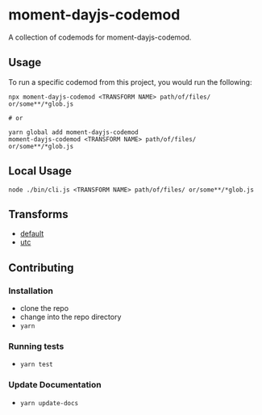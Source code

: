 # moment-dayjs-codemod


A collection of codemods for moment-dayjs-codemod.

## Usage

To run a specific codemod from this project, you would run the following:

```
npx moment-dayjs-codemod <TRANSFORM NAME> path/of/files/ or/some**/*glob.js

# or

yarn global add moment-dayjs-codemod
moment-dayjs-codemod <TRANSFORM NAME> path/of/files/ or/some**/*glob.js
```

## Local Usage
```
node ./bin/cli.js <TRANSFORM NAME> path/of/files/ or/some**/*glob.js
```

## Transforms

<!--TRANSFORMS_START-->
* [default](transforms/default/README.md)
* [utc](transforms/utc/README.md)
<!--TRANSFORMS_END-->

## Contributing

### Installation

* clone the repo
* change into the repo directory
* `yarn`

### Running tests

* `yarn test`

### Update Documentation

* `yarn update-docs`
